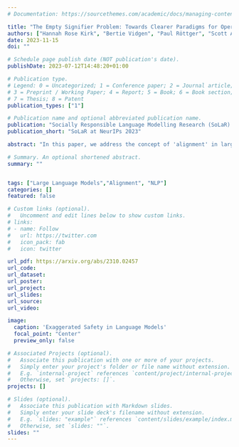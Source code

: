 ```yaml
---
# Documentation: https://sourcethemes.com/academic/docs/managing-content/

title: "The Empty Signifier Problem: Towards Clearer Paradigms for Operationalising "Alignment" in Large Language Models"
authors: ["Hannah Rose Kirk", "Bertie Vidgen", "Paul Röttger", "Scott A. Hale"]
date: 2023-11-15
doi: ""

# Schedule page publish date (NOT publication's date).
publishDate: 2023-07-12T14:48:20+01:00

# Publication type.
# Legend: 0 = Uncategorized; 1 = Conference paper; 2 = Journal article;
# 3 = Preprint / Working Paper; 4 = Report; 5 = Book; 6 = Book section;
# 7 = Thesis; 8 = Patent
publication_types: ["1"]

# Publication name and optional abbreviated publication name.
publication: "Socially Responsible Language Modelling Research (SoLaR) at NeurIPs 2023"
publication_short: "SoLaR at NeurIPs 2023"

abstract: "In this paper, we address the concept of 'alignment' in large language models (LLMs) through the lens of post-structuralist socio-political theory, specifically examining its parallels to empty signifiers. To establish a shared vocabulary around how abstract concepts of alignment are operationalised in empirical datasets, we propose a framework that demarcates: 1) which dimensions of model behaviour are considered important, then 2) how meanings and definitions are ascribed to these dimensions, and by whom. We situate existing empirical literature and provide guidance on deciding which paradigm to follow. Through this framework, we aim to foster a culture of transparency and critical evaluation, aiding the community in navigating the complexities of aligning LLMs with human populations."

# Summary. An optional shortened abstract.
summary: ""


tags: ["Large Language Models","Alignment", "NLP"]
categories: []
featured: false

# Custom links (optional).
#   Uncomment and edit lines below to show custom links.
# links:
# - name: Follow
#   url: https://twitter.com
#   icon_pack: fab
#   icon: twitter

url_pdf: https://arxiv.org/abs/2310.02457
url_code: 
url_dataset:
url_poster:
url_project:
url_slides:
url_source:
url_video:

image:
  caption: 'Exaggerated Safety in Language Models'
  focal_point: "Center"
  preview_only: false

# Associated Projects (optional).
#   Associate this publication with one or more of your projects.
#   Simply enter your project's folder or file name without extension.
#   E.g. `internal-project` references `content/project/internal-project/index.md`.
#   Otherwise, set `projects: []`.
projects: []

# Slides (optional).
#   Associate this publication with Markdown slides.
#   Simply enter your slide deck's filename without extension.
#   E.g. `slides: "example"` references `content/slides/example/index.md`.
#   Otherwise, set `slides: ""`.
slides: ""
---
```


